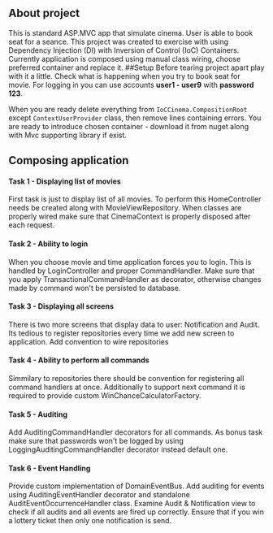 ## About project ##
This is standard ASP.MVC app that simulate cinema. User is able to book seat for a seance. This project was created to exercise with using Dependency Injection (DI) with Inversion of Control (IoC) Containers. Currently application is composed using manual class wiring, choose preferred container and replace it.
##Setup
Before tearing project apart play with it a little. Check what is happening when you try to book seat for movie. For logging in you can use accounts **user1 - user9** with **password 123**. 

When you are ready delete everything from `IoCCinema.CompositionRoot` except `ContextUserProvider` class, then remove lines containing errors. You are ready to introduce chosen container - download it from nuget along with Mvc supporting library if exist.

## Composing application
#### Task 1 - Displaying list of movies
First task is just to display list of all movies. To perform this HomeController needs be created along with MovieViewRepository. When classes are properly wired make sure that CinemaContext is properly disposed after each request.

#### Task 2 - Ability to login
When you choose movie and time application forces you to login. This is handled by LoginController and proper CommandHandler. Make sure that you apply TransactionalCommandHandler as decorator, otherwise changes made by command won't be persisted to database.

#### Task 3 - Displaying all screens
There is two more screens that display data to user: Notification and Audit. Its tedious to register repositories every time we add new screen to application. Add convention to wire repositories

#### Task 4 - Ability to perform all commands
Simmilary to repositories there should be convention for registering all command handlers at once. Additionally to support next command it is required to provide custom WinChanceCalculatorFactory.

#### Task 5 - Auditing
Add AuditingCommandHandler decorators for all commands. As bonus task make sure that passwords won't be logged by using LoggingAuditingCommandHandler decorator instead default one.

#### Task 6 - Event Handling
Provide custom implementation of DomainEventBus. Add auditing for events using AuditingEventHandler decorator and standalone AuditEventOccurrenceHandler class. Examine Audit & Notification view to check if all audits and all events are fired up correctly. Ensure that if you win a lottery ticket then only one notification is send.
